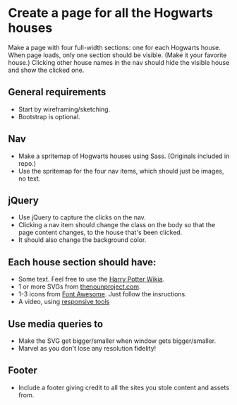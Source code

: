 # Create a page for all the Hogwarts houses

Make a page with four full-width sections: one for each Hogwarts house. When page loads, only one section should be visible. (Make it your favorite house.) Clicking other house names in the nav should hide the visible house and show the clicked one.

## General requirements

* Start by wireframing/sketching.
* Bootstrap is optional.

## Nav

* Make a spritemap of Hogwarts houses using Sass. (Originals included in repo.)
* Use the spritemap for the four nav items, which should just be images, no text.
 
## jQuery

* Use jQuery to capture the clicks on the nav.
* Clicking a nav item should change the class on the body so that the page content changes, to the house that's been clicked.
* It should also change the background color.

## Each house section should have:

* Some text. Feel free to use the [Harry Potter Wikia](http://harrypotter.wikia.com/wiki/Hogwarts_Houses).
* 1 or more SVGs from [thenounproject.com](thenounproject.com).
* 1-3 icons from [Font Awesome](http://fortawesome.github.io/Font-Awesome/). Just follow the insructions.
* A video, using [responsive tools](http://css-tricks.com/rundown-of-handling-flexible-media/)

## Use media queries to

* Make the SVG get bigger/smaller when window gets bigger/smaller. 
* Marvel as you don't lose any resolution fidelity!

## Footer

* Include a footer giving credit to all the sites you stole content and assets from.
